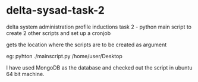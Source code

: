 # delta-sysad-task-2

delta system administration profile inductions task 2 - python main script to create 2 other scripts and set up a cronjob

gets the location where the scripts are to be created as argument

eg: pyhton ./mainscript.py /home/user/Desktop

I have used MongoDB as the database and checked out the script in ubuntu 64 bit machine.

